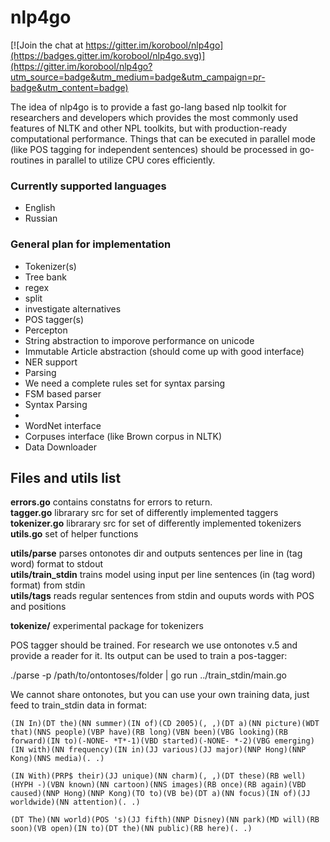 # nlp4go

[![Join the chat at https://gitter.im/korobool/nlp4go](https://badges.gitter.im/korobool/nlp4go.svg)](https://gitter.im/korobool/nlp4go?utm_source=badge&utm_medium=badge&utm_campaign=pr-badge&utm_content=badge)


The idea of nlp4go is to provide a fast go-lang based nlp toolkit for researchers and developers which provides the most commonly used features of NLTK
and other NPL toolkits, but with production-ready computational performance. 
Things that can be executed in parallel mode (like POS tagging for independent sentences) should be processed in go-routines in parallel to utilize CPU cores efficiently.


### Currently supported languages
* English
* Russian


### General plan for implementation
* Tokenizer(s)
 * Tree bank
 * regex
 * split
 * investigate alternatives
* POS tagger(s)
 * Percepton 
* String abstraction to imporove performance on unicode
* Immutable Article abstraction (should come up with good interface) 
* NER support
* Parsing 
 * We need a complete rules set for syntax parsing
 * FSM based parser
 * Syntax Parsing
 * 
* WordNet interface
* Corpuses interface (like Brown corpus in NLTK)
* Data Downloader

## Files and utils list

 
**errors.go** contains constatns for errors to return.  
**tagger.go** librarary src for set of differently implemented taggers  
**tokenizer.go** librarary src for set of differently implemented tokenizers  
**utils.go** set of helper functions  

**utils/parse** parses ontonotes dir and outputs sentences per line in (tag word) format to stdout  
**utils/train_stdin** trains model using input per line sentences (in (tag word) format) from stdin  
**utils/tags** reads regular sentences from stdin and ouputs words with POS and positions  

**tokenize/** experimental package for tokenizers   

POS tagger should be trained. For research we use ontonotes v.5 and provide a reader for it. Its output can be used to train a pos-tagger:

./parse -p /path/to/ontontoses/folder | go run ../train_stdin/main.go

We cannot share ontonotes, but you can use your own training data, just feed to train_stdin data in format:

`(IN In)(DT the)(NN summer)(IN of)(CD 2005)(, ,)(DT a)(NN picture)(WDT that)(NNS people)(VBP have)(RB long)(VBN been)(VBG looking)(RB forward)(IN to)(-NONE- *T*-1)(VBD started)(-NONE- *-2)(VBG emerging)(IN with)(NN frequency)(IN in)(JJ various)(JJ major)(NNP Hong)(NNP Kong)(NNS media)(. .)`

`(IN With)(PRP$ their)(JJ unique)(NN charm)(, ,)(DT these)(RB well)(HYPH -)(VBN known)(NN cartoon)(NNS images)(RB once)(RB again)(VBD caused)(NNP Hong)(NNP Kong)(TO to)(VB be)(DT a)(NN focus)(IN of)(JJ worldwide)(NN attention)(. .)`

`(DT The)(NN world)(POS 's)(JJ fifth)(NNP Disney)(NN park)(MD will)(RB soon)(VB open)(IN to)(DT the)(NN public)(RB here)(. .)`
